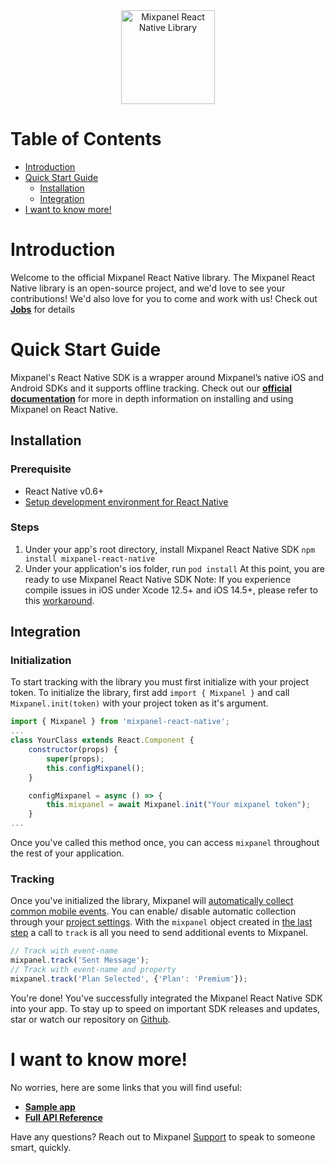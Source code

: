 <div align="center" style="text-align: center">
  <img src="https://github.com/mixpanel/mixpanel-android/blob/assets/mixpanel.png?raw=true" alt="Mixpanel React Native Library" height="150"/>
</div>

##### 
# Table of Contents

<!-- MarkdownTOC -->
- [Introduction](#introduction)
- [Quick Start Guide](#quick-start-guide)
    - [Installation](#installation)
    - [Integration](#integration)
- [I want to know more!](#i-want-to-know-more)

<!-- /MarkdownTOC -->


# Introduction
Welcome to the official Mixpanel React Native library.
The Mixpanel React Native library is an open-source project, and we'd love to see your contributions! 
We'd also love for you to come and work with us! Check out **[Jobs](https://mixpanel.com/jobs/#openings)** for details

# Quick Start Guide

Mixpanel's React Native SDK is a wrapper around Mixpanel’s native iOS and Android SDKs and it supports offline tracking. Check out our **[official documentation](https://developer.mixpanel.com/docs/react-native)** for more in depth information on installing and using Mixpanel on React Native.

<a name="installation"></a>
## Installation
### Prerequisite
- React Native v0.6+
- [Setup development environment for React Native](https://reactnative.dev/docs/environment-setup)
### Steps
1. Under your app's root directory, install Mixpanel React Native SDK
```npm install mixpanel-react-native```
2. Under your application's ios folder, run
```pod install```
At this point, you are ready to use Mixpanel React Native SDK
Note: If you experience compile issues in iOS under Xcode 12.5+ and iOS 14.5+, please refer to this [workaround](https://github.com/mixpanel/mixpanel-react-native/issues/43#issuecomment-829599732).

## Integration
### Initialization
To start tracking with the library you must first initialize with your project token. To initialize the library, first add `import { Mixpanel }` and call `Mixpanel.init(token)` with your project token as it's argument. 
```js
import { Mixpanel } from 'mixpanel-react-native';
...
class YourClass extends React.Component {
    constructor(props) {
        super(props);
        this.configMixpanel();
    }

    configMixpanel = async () => {
        this.mixpanel = await Mixpanel.init("Your mixpanel token");
    }
...
```
Once you've called this method once, you can access `mixpanel` throughout the rest of your application.
### Tracking
Once you've initialized the library, Mixpanel will <a href="https://mixpanel.com/help/questions/articles/which-common-mobile-events-can-mixpanel-collect-on-my-behalf-automatically" target="_blank">automatically collect common mobile events</a>. You can enable/ disable automatic collection through your <a href="https://mixpanel.com/help/questions/articles/how-do-i-enable-common-mobile-events-if-i-have-already-implemented-mixpanel" target="_blank">project settings</a>.
With the `mixpanel` object created in [the last step](#integration) a call to `track` is all you need to send additional events to Mixpanel.
```js
// Track with event-name
mixpanel.track('Sent Message');
// Track with event-name and property
mixpanel.track('Plan Selected', {'Plan': 'Premium'});
```
You're done! You've successfully integrated the Mixpanel React Native SDK into your app. To stay up to speed on important SDK releases and updates, star or watch our repository on [Github](https://github.com/mixpanel/mixpanel-react-native).

<a name="i-want-to-know-more"></a>
# I want to know more!

No worries, here are some links that you will find useful:
* **[Sample app](https://github.com/mixpanel/mixpanel-react-native/tree/master/MixpanelDemo)**
* **[Full API Reference](https://developer.mixpanel.com/docs/react-native)**

Have any questions? Reach out to Mixpanel [Support](https://help.mixpanel.com/hc/en-us/requests/new) to speak to someone smart, quickly.
